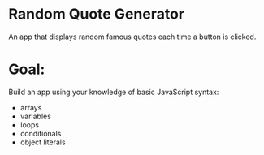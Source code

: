 # Random Quote Generator
 An app that displays random famous quotes each time a button is clicked.

 # Goal:
 Build an app using your knowledge of basic JavaScript syntax:
 - arrays
 - variables
 - loops 
 - conditionals
 - object literals

 
